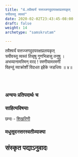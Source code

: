 ```yaml
---
title: "4.तवैश्वर्यं यत्तज्जगदुदयरक्षाप्रलयकृत्
त्रयीवस्तु व्यस्तं"
date: 2020-02-02T23:43:45-08:00
draft: false
weight: 14
archetype: "samskrutam"

---
```


तवैश्वर्यं यत्तज्जगदुदयरक्षाप्रलयकृत्
<br/>त्रयीवस्तु व्यस्तं तिसृषु गुणभिन्नासु तनुषु ।
<br/>अभव्यानामस्मिन् वरद ! रमणीयामरमणीं
<br/>विहन्तुं व्याक्रोशीं विदधत इहैके जडधियः ॥ ४॥
<br/>

<br/><br/>

### अन्वयः प्रतिपदार्थः च


### साहित्यविषयाः 

छन्दः - [शिखरिणी](/sahitya-shaastra-parichaya/chandas-prakarana/08_shikharini/) 


### मधुसूदनसरस्वतीव्याक्या

## संस्कृत पद्याऽनुवादः